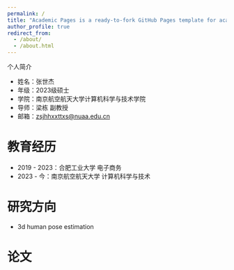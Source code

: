 ```yaml
---
permalink: /
title: "Academic Pages is a ready-to-fork GitHub Pages template for academic personal websites"
author_profile: true
redirect_from: 
  - /about/
  - /about.html
---
```


个人简介  
+ 姓名：张世杰  
+ 年级：2023级硕士  
+ 学院：南京航空航天大学计算机科学与技术学院  
+ 导师：梁栋 副教授  
+ 邮箱：zsjhhxxttxs@nuaa.edu.cn  



教育经历
======
+ 2019 - 2023：合肥工业大学 电子商务  
+ 2023 -   今：南京航空航天大学 计算机科学与技术

研究方向
======
+ 3d human pose estimation

论文
======
